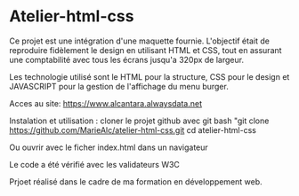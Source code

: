 # Atelier-html-css

Ce projet est une intégration d'une maquette fournie. L'objectif était de reproduire fidèlement le design en utilisant HTML et CSS, tout en assurant une comptabilité avec tous les écrans jusqu'a 320px de largeur.

Les technologie utilisé sont le HTML pour la structure, CSS pour le design et JAVASCRIPT pour la gestion de l'affichage du menu burger.

Acces au site:
https://www.alcantara.alwaysdata.net

Instalation et utilisation :
cloner le projet github avec git bash 
"git clone https://github.com/MarieAlc/atelier-html-css.git
cd atelier-html-css

Ou ouvrir avec le ficher index.html dans un navigateur 

Le code a été vérifié avec les validateurs W3C

Prjoet réalisé dans le cadre de ma formation en développement web.
